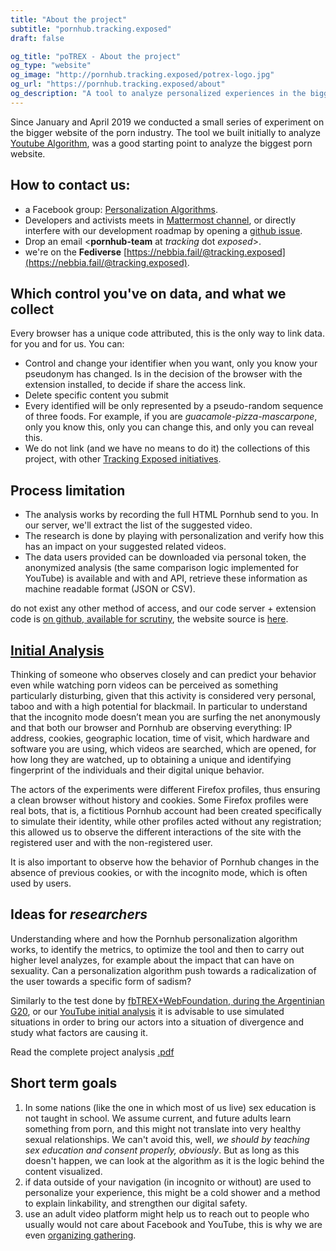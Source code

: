 ```yaml
---
title: "About the project"
subtitle: "pornhub.tracking.exposed"
draft: false

og_title: "poTREX - About the project"
og_type: "website"
og_image: "http://pornhub.tracking.exposed/potrex-logo.jpg"
og_url: "https://pornhub.tracking.exposed/about"
og_description: "A tool to analyze personalized experiences in the biggest website in the porn industry"
---
```


Since January and April 2019 we conducted a small series of experiment on the bigger website of the porn industry. The tool we built initially to analyze [Youtube Algorithm](https://youtube.tracking.exposed), was a good starting point to analyze the biggest porn website.

## How to contact us:

  * a Facebook group: [Personalization Algorithms](https://www.facebook.com/personalizationalgorithm).
  * Developers and activists meets in [Mattermost channel](https://chat.securitywithoutborders.org/community/channels/trackingexposed), or directly interfere with our development roadmap by opening a [github issue](https://github.com/tracking-exposed/potrex/issues).
  * Drop an email <**pornhub-team** at *tracking* dot *exposed*>.
  * we're on the **Fediverse** [https://nebbia.fail/@tracking.exposed](https://nebbia.fail/@tracking.exposed).

## Which control you've on data, and what we collect

Every browser has a unique code attributed, this is the only way to link data. for you and for us. You can:

* Control and change your identifier when you want, only you know your pseudonym has changed. Is in the decision of the browser with the extension installed, to decide if share the access link.
* Delete specific content you submit
* Every identified will be only represented by a pseudo-random sequence of three foods. For example, if you are *guacamole-pizza-mascarpone*, only you know this, only you can change this, and only you can reveal this.
* We do not link (and we have no means to do it) the collections of this project, with other [Tracking Exposed initiatives](https://tracking.exposed/connect).

## Process limitation

* The analysis works by recording the full HTML Pornhub send to you. In our server, we'll extract the list of the suggested video.
* The research is done by playing with personalization and verify how this has an impact on your suggested related videos.
* The data users provided can be downloaded via personal token, the anonymized analysis (the same comparison logic implemented for YouTube) is available and with and API, retrieve these information as machine readable format (JSON or CSV).

do not exist any other method of access, and our code server + extension code is [on github, available for scrutiny](https://github.com/tracking.exposed/potrex), the website source is [here](https://github.com/tracking-exposed/pornhub.tracking.exposed).

## [Initial Analysis](/project-analysis/)

Thinking of someone who observes closely and can predict your behavior even while watching porn videos can be perceived as something particularly disturbing, given that this activity is considered very personal, taboo and with a high potential for blackmail. In particular to understand that the incognito mode doesn’t mean you are surfing the net anonymously and that both our browser and Pornhub are observing everything: IP address, cookies, geographic location, time of visit, which hardware and software you are using, which videos are searched, which are opened, for how long they are watched, up to obtaining a unique and identifying fingerprint of the individuals and their digital unique behavior.

The actors of the experiments were different Firefox profiles, thus ensuring a clean browser without history and cookies. Some Firefox profiles were real bots, that is, a fictitious Pornhub account had been created specifically to simulate their identity, while other profiles acted without any registration; this allowed us to observe the different interactions of the site with the registered user and with the non-registered user.

It is also important to observe how the behavior of Pornhub changes in the absence of previous cookies, or with the incognito mode, which is often used by users.

## Ideas for _researchers_

Understanding where and how the Pornhub personalization algorithm works, to identify the metrics, to optimize the tool and then to carry out higher level analyzes, for example about the impact that can have on sexuality. Can a personalization algorithm push towards a radicalization of the user towards a specific form of sadism?

Similarly to the test done by [fbTREX+WebFoundation, during the Argentinian G20](https://webfoundation.org/research/the-invisible-curation-of-content-facebooks-news-feed-and-our-information-diets/), or our [YouTube initial analysis](https://youtube.tracking.exposed/results) it is advisable to use simulated situations in order to bring our actors into a situation of divergence and study what factors are causing it.

Read the complete project analysis [.pdf](https://github.com/tracking-exposed/presentation/raw/master/poTREX%20-%20initial%20analysis%20-%202019%20-%20v1.0.pdf)

## Short term goals

1. In some nations (like the one in which most of us live) sex education is not taught in school. We assume current, and future adults learn something from porn, and this might not translate into very healthy sexual relationships. We can't avoid this, well, _we should by teaching sex education and consent properly, obviously_. But as long as this doesn't happen, we can look at the algorithm as it is the logic behind the content visualized.
2. if data outside of your navigation (in incognito or without) are used to personalize your experience, this might be a cold shower and a method to explain linkability, and strengthen our digital safety.
3. use an adult video platform might help us to reach out to people who usually would not care about Facebook and YouTube, this is why we are even [organizing gathering](/tordimatti).
